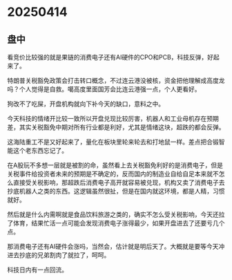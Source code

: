 # 20250414

## 盘中

看竞价比较强的就是果链的消费电子还有AI硬件的CPO和PCB，科技反弹，好起来了。

特朗普关税豁免政策会打击转口概念，不过连云港没被核，资金把他理解成高度龙吗？个人觉得是自救。噶高度里面国芳会比连云港强一点，个人更看好。

狗改不了吃屎，开盘机构就向下补今天的缺口，意料之中。

今天科技的情绪开比较一致所以开盘兑现比较厉害，机器人和工业母机存在预期差，其实关税豁免中期对所有行业都是利好，尤其是情绪这块，超跌的都会反弹。

这海陆重工不是又好起来了，量化在板块里轮来轮去和打地鼠一样。差点把合锻智能这个老东西忘记了。

在A股玩不多想一层就是被割的命，虽然看上去关税豁免利好的是消费电子，但是关税事件给投资者未来的预期是不确定的，反而国内的制造业自给自足本来就不怎么直接受关税影响，那超跌后消费电子高开就容易被兑现，机构又卖了消费电子去抄底机器人之类的东西。这逻辑虽然很扯，但是在国内就这环境，都是人精，习惯就好。

然后就是什么内需啊就是食品饮料旅游之类的，确实不怎么受关税影响，今天还拉了体育，结果忙活一点可能会发现消费电子涨得最少，如果开盘进去了还要亏几个点。

那消费电子还有AI硬件会涨吗，当然会，估计就是明后天了。大概就是要等今天冲进去抄底的兄弟割肉了就拉了，呵呵。

科技日内有一点回流。
